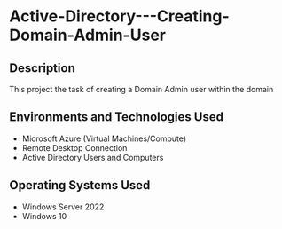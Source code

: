 # Active-Directory---Creating-Domain-Admin-User

## Description
This project the task of creating a Domain Admin user within the domain

## Environments and Technologies Used
- Microsoft Azure (Virtual Machines/Compute)
- Remote Desktop Connection
- Active Directory Users and Computers

## Operating Systems Used
- Windows Server 2022
- Windows 10
